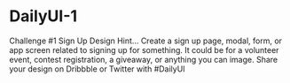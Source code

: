# DailyUI-1
 Challenge #1  Sign Up    Design Hint...  Create a sign up page, modal, form, or app screen related to signing up for something. It could be for a volunteer event, contest registration, a giveaway, or anything you can image.  Share your design on Dribbble or Twitter with #DailyUI

